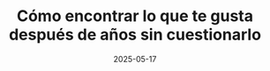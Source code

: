 ---
title: "Cómo encontrar lo que te gusta después de años sin cuestionarlo"
date: 2025-05-17
draft: false
---